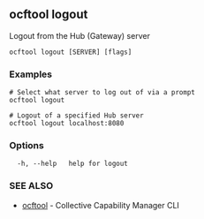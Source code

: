 ## ocftool logout

Logout from the Hub (Gateway) server

```
ocftool logout [SERVER] [flags]
```

### Examples

```
# Select what server to log out of via a prompt			
ocftool logout

# Logout of a specified Hub server
ocftool logout localhost:8080

```

### Options

```
  -h, --help   help for logout
```

### SEE ALSO

* [ocftool](ocftool.md)	 - Collective Capability Manager CLI

